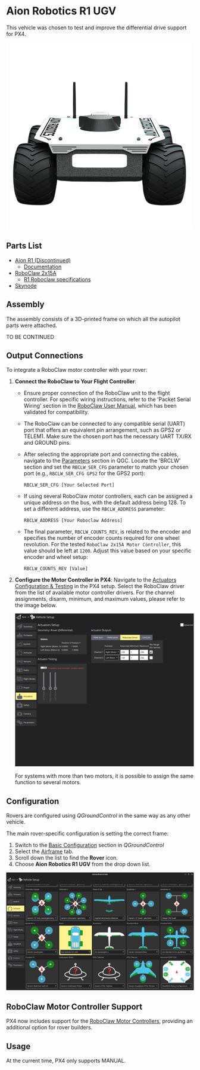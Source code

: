 # Aion Robotics R1 UGV

This vehicle was chosen to test and improve the differential drive support for PX4. 

![Aion Robotics R1 UGV](../../assets/airframes/rover/aion_r1/r1_rover_no_bg.png)

## Parts List 

* [Aion R1 (Discontinued)](https://www.aionrobotics.com/)
  * [Documentation](https://github-docs.readthedocs.io/en/latest/r1-ugv.html)
* [RoboClaw 2x15A](https://www.basicmicro.com/RoboClaw-2x15A-Motor-Controller_p_10.html)
  * [R1 Roboclaw specifications](https://resources.basicmicro.com/aion-robotics-r1-autonomous-robot/)
* [Skynode](https://auterion.com/product/skynode/)

## Assembly 

The assembly consists of a 3D-printed frame on which all the autopilot parts were attached. 

TO BE CONTINUED 

## Output Connections 

To integrate a RoboClaw motor controller with your rover:

1. **Connect the RoboClaw to Your Flight Controller**: 
   - Ensure proper connection of the RoboClaw unit to the flight controller. For specific wiring instructions, refer to the 'Packet Serial Wiring' section in the [RoboClaw User Manual](https://downloads.basicmicro.com/docs/roboclaw_user_manual.pdf), which has been validated for compatibility.
   - The RoboClaw can be connected to any compatible serial (UART) port that offers an equivalent pin arrangement, such as GPS2 or TELEM1. Make sure the chosen port has the necessary UART TX/RX and GROUND pins.


   - After selecting the appropriate port and connecting the cables, navigate to the [Parameters](../advanced_config/parameters.md) section in QGC. Locate the 'BRCLW' section and set the `RBCLW_SER_CFG` parameter to match your chosen port (e.g., `RBCLW_SER_CFG GPS2` for the GPS2 port):

     ```
     RBCLW_SER_CFG [Your Selected Port]
     ```

   - If using several RoboClaw motor controllers, each can be assigned a unique address on the bus, with the default address being 128. To set a different address, use the `RBCLW_ADDRESS` parameter:

     ```
     RBCLW_ADDRESS [Your Roboclaw Address]
     ```

   - The final parameter, `RBCLW_COUNTS_REV`, is related to the encoder and specifies the number of encoder counts required for one wheel revolution. For the tested `RoboClaw 2x15A Motor Controller`, this value should be left at `1200`. Adjust this value based on your specific encoder and wheel setup:

     ```
     RBCLW_COUNTS_REV [Value]
     ```


2. **Configure the Motor Controller in PX4**:
   Navigate to the [Actuators Configuration & Testing](../config/actuators.md) in the PX4 setup.
   Select the RoboClaw driver from the list of available motor controller drivers. For the channel assignments, disarm, minimum, and maximum values, please refer to the image below.

   ![Roboclaw QGC](../../assets/airframes/rover/aion_r1/roboclaw/roboclaw_qgc.png)

   For systems with more than two motors, it is possible to assign the same function to several motors.





## Configuration

Rovers are configured using *QGroundControl* in the same way as any other vehicle.

The main rover-specific configuration is setting the correct frame:
1. Switch to the [Basic Configuration](../config/README.md) section in *QGroundControl*
1. Select the [Airframe](../config/airframe.md) tab.
1. Scroll down the list to find the **Rover** icon.
1. Choose **Aion Robotics R1 UGV** from the drop down list.

![Select Airframe](../../assets/airframes/rover/aion_r1/r1_airframe.png)

## RoboClaw Motor Controller Support

PX4 now includes support for the [RoboClaw Motor Controllers](https://www.basicmicro.com/RoboClaw-2x15A-Motor-Controller_p_10.html), providing an additional option for rover builders.  

   ## Usage

   At the current time, PX4 only supports MANUAL. 